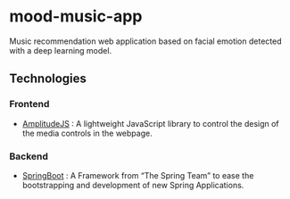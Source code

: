 # mood-music-app
Music recommendation web application based on facial emotion detected with a deep learning model. 


## Technologies
### Frontend
* [AmplitudeJS](https://github.com/521dimensions/amplitudejs) : A lightweight JavaScript library to control the design of the media controls in the webpage. 

### Backend
 * [SpringBoot](https://spring.io/projects/spring-boot) : A Framework from “The Spring Team” to ease the bootstrapping and development of new Spring Applications.

